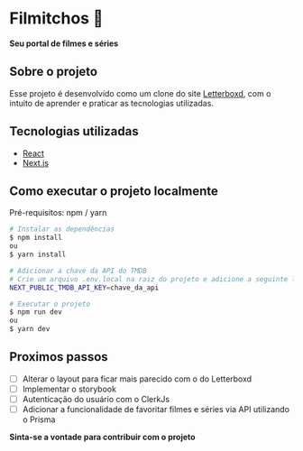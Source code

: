 # Filmitchos 🍿
__Seu portal de filmes e séries__

## Sobre o projeto
Esse projeto é desenvolvido como um clone do site [Letterboxd](https://letterboxd.com/), com o intuito de aprender e praticar as tecnologias utilizadas.

## Tecnologias utilizadas
- [React](https://reactjs.org/)
- [Next.js](https://nextjs.org/)

## Como executar o projeto localmente
Pré-requisitos: npm / yarn

```bash
# Instalar as dependências
$ npm install
ou
$ yarn install

# Adicionar a chave da API do TMDB
# Crie um arquivo .env.local na raiz do projeto e adicione a seguinte linha
NEXT_PUBLIC_TMDB_API_KEY=chave_da_api

# Executar o projeto
$ npm run dev
ou
$ yarn dev
```

## Proximos passos
- [ ] Alterar o layout para ficar mais parecido com o do Letterboxd
- [ ] Implementar o storybook
- [ ] Autenticação do usuário com o ClerkJs
- [ ] Adicionar a funcionalidade de favoritar filmes e séries via API utilizando o Prisma

__Sinta-se a vontade para contribuir com o projeto__
